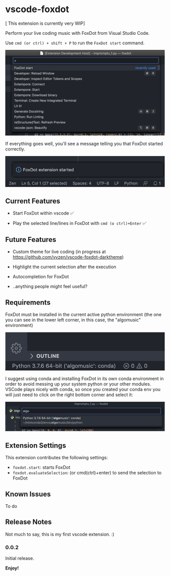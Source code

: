 # vscode-foxdot

[ This extension is currently very WIP]

Perform your live coding music with FoxDot from Visual Studio Code.

Use `cmd (or ctrl) + shift + P` to run the `FoxDot start` command.

![images/foxdot_start.png](images/foxdot_start.png)

If everything goes well, you'll see a message telling you that FoxDot started correctly.

![images/foxdot_started.png](images/foxdot_started.png)

## Current Features

* Start FoxDot within vscode ✅

* Play the selected line/lines in FoxDot with `cmd (o ctrl)+Enter` ✅

## Future Features

* Custom theme for live coding (in progress at https://github.com/vvzen/vscode-foxdot-darktheme)

* Highlight the current selection after the execution

* Autocompletion for FoxDot

* ..anything people might feel useful?

## Requirements

FoxDot must be installed in the current active python environment (the one you can see in the lower left corner, in this case, the "algomusic" environment)

![images/python_env.png](images/python_env.png)

I suggest using conda and installing FoxDot in its own conda environment in order to avoid messing up your system python or your other modules.
VSCode plays nicely with conda, so once you created your conda env you will just need to click on the right bottom corner and select it:

![images/python_env.png](images/python_env_2.png)

## Extension Settings

This extension contributes the following settings:

* `foxdot.start`: starts FoxDot
* `foxdot.evaluateSelection`: (or cmd(ctrl)+enter) to send the selection to FoxDot

## Known Issues

To do

## Release Notes

Not much to say, this is my first vscode extension. :)

### 0.0.2

Initial release.

**Enjoy!**
